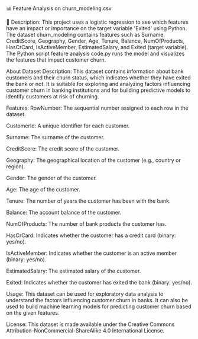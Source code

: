 📊 Feature Analysis on churn_modeling.csv

📝 Description:
This project uses a logistic regression to see which features have an impact or importance on the target variable 'Exited' using Python. 
The dataset churn_modeling contains features such as Surname, CreditScore, Geography, Gender, Age, Tenure, Balance, NumOfProducts, HasCrCard, IsActiveMember, EstimatedSalary, and Exited (target variable).
The Python script feature analysis code.py runs the model and visualizes the features that impact customer churn.

About Dataset
Description:
This dataset contains information about bank customers and their churn status, which indicates whether they have exited the bank or not. It is suitable for exploring and analyzing factors influencing customer churn in banking institutions and for building predictive models to identify customers at risk of churning.

Features:
RowNumber: The sequential number assigned to each row in the dataset.

CustomerId: A unique identifier for each customer.

Surname: The surname of the customer.

CreditScore: The credit score of the customer.

Geography: The geographical location of the customer (e.g., country or region).

Gender: The gender of the customer.

Age: The age of the customer.

Tenure: The number of years the customer has been with the bank.

Balance: The account balance of the customer.

NumOfProducts: The number of bank products the customer has.

HasCrCard: Indicates whether the customer has a credit card (binary: yes/no).

IsActiveMember: Indicates whether the customer is an active member (binary: yes/no).

EstimatedSalary: The estimated salary of the customer.

Exited: Indicates whether the customer has exited the bank (binary: yes/no).

Usage:
This dataset can be used for exploratory data analysis to understand the factors influencing customer churn in banks.
It can also be used to build machine learning models for predicting customer churn based on the given features.

License:
This dataset is made available under the Creative Commons Attribution-NonCommercial-ShareAlike 4.0 International License.
